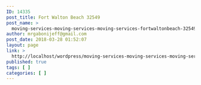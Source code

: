 ```yaml
---
ID: 14335
post_title: Fort Walton Beach 32549
post_name: >
  moving-services-moving-services-moving-services-fortwaltonbeach-32549
author: mrgabonijeff@gmail.com
post_date: 2018-03-28 01:52:07
layout: page
link: >
  http://localhost/wordpress/moving-services-moving-services-moving-services-fortwaltonbeach-32549/
published: true
tags: [ ]
categories: [ ]
---
```

